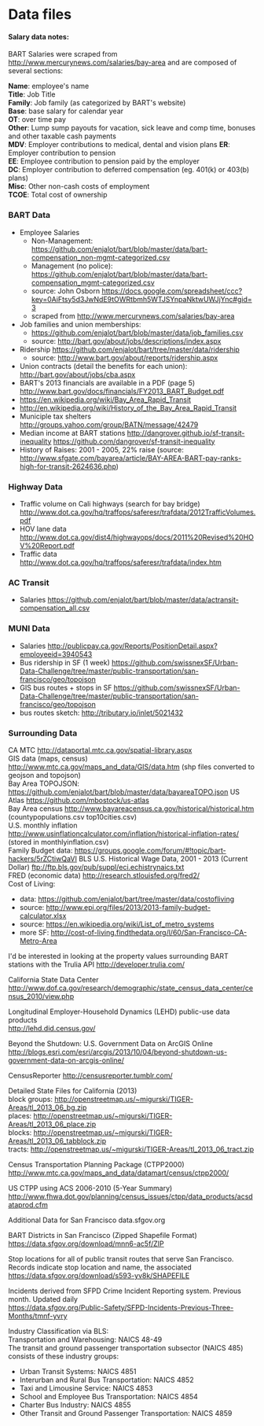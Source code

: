 Data files
==========

#### Salary data notes:
BART Salaries were scraped from http://www.mercurynews.com/salaries/bay-area
and are composed of several sections:

**Name**: employee's name  
**Title**: Job Title  
**Family**: Job family (as categorized by BART's website)  
**Base**: base salary for calendar year  
**OT**: over time pay  
**Other**: Lump sump payouts for vacation, sick leave and comp time, bonuses and other taxable cash payments  
**MDV**: Employer contributions to medical, dental and vision plans
**ER**: Employer contribution to pension  
**EE**: Employee contribution to pension paid by the employer  
**DC**: Employer contribution to deferred compensation (eg. 401(k) or 403(b) plans)  
**Misc**: Other non-cash costs of employment  
**TCOE**: Total cost of ownership  


### BART Data  
* Employee Salaries
	+ Non-Management: https://github.com/enjalot/bart/blob/master/data/bart-compensation_non-mgmt-categorized.csv
	+ Management (no police): https://github.com/enjalot/bart/blob/master/data/bart-compensation_mgmt-categorized.csv
	+ source: John Osborn https://docs.google.com/spreadsheet/ccc?key=0AiFtsy5d3JwNdE9tOWRtbmh5WTJSYnpaNktwUWJjYnc#gid=3  
	+ scraped from http://www.mercurynews.com/salaries/bay-area
* Job families and union memberships: 
 	+ https://github.com/enjalot/bart/blob/master/data/job_families.csv
	+ source: http://bart.gov/about/jobs/descriptions/index.aspx
* Ridership https://github.com/enjalot/bart/tree/master/data/ridership
	+ source: http://www.bart.gov/about/reports/ridership.aspx
* Union contracts (detail the benefits for each union): http://bart.gov/about/jobs/cba.aspx
* BART's 2013 financials are available in a PDF (page 5) http://www.bart.gov/docs/financials/FY2013_BART_Budget.pdf
* https://en.wikipedia.org/wiki/Bay_Area_Rapid_Transit
* http://en.wikipedia.org/wiki/History_of_the_Bay_Area_Rapid_Transit
* Municiple tax shelters http://groups.yahoo.com/group/BATN/message/42479
* Median income at BART stations http://dangrover.github.io/sf-transit-inequality https://github.com/dangrover/sf-transit-inequality
* History of Raises: 2001 - 2005, 22% raise (source: http://www.sfgate.com/bayarea/article/BAY-AREA-BART-pay-ranks-high-for-transit-2624636.php)

### Highway Data  
* Traffic volume on Cali highways (search for bay bridge) http://www.dot.ca.gov/hq/traffops/saferesr/trafdata/2012TrafficVolumes.pdf
* HOV lane data http://www.dot.ca.gov/dist4/highwayops/docs/2011%20Revised%20HOV%20Report.pdf
* Traffic data http://www.dot.ca.gov/hq/traffops/saferesr/trafdata/index.htm  

### AC Transit  
* Salaries https://github.com/enjalot/bart/blob/master/data/actransit-compensation_all.csv  

### MUNI Data
* Salaries http://publicpay.ca.gov/Reports/PositionDetail.aspx?employeeid=3940543
* Bus ridership in SF (1 week) https://github.com/swissnexSF/Urban-Data-Challenge/tree/master/public-transportation/san-francisco/geo/topojson
* GIS bus routes + stops in SF https://github.com/swissnexSF/Urban-Data-Challenge/tree/master/public-transportation/san-francisco/geo/topojson
* bus routes sketch: http://tributary.io/inlet/5021432

### Surrounding Data  
CA MTC http://dataportal.mtc.ca.gov/spatial-library.aspx  
GIS data (maps, census) http://www.mtc.ca.gov/maps_and_data/GIS/data.htm (shp files converted to geojson and topojson)  
Bay Area TOPOJSON: https://github.com/enjalot/bart/blob/master/data/bayareaTOPO.json
US Atlas https://github.com/mbostock/us-atlas  
Bay Area census http://www.bayareacensus.ca.gov/historical/historical.htm (countypopulations.csv top10cities.csv)  
U.S. monthly inflation http://www.usinflationcalculator.com/inflation/historical-inflation-rates/ (stored in monthlyinflation.csv)  
Family Budget data: https://groups.google.com/forum/#!topic/bart-hackers/5rZCtiwQaVI
BLS U.S. Historical Wage Data, 2001 - 2013 (Current Dollar) ftp://ftp.bls.gov/pub/suppl/eci.echistrynaics.txt  
FRED (economic data) http://research.stlouisfed.org/fred2/  
Cost of Living:  
* data: https://github.com/enjalot/bart/tree/master/data/costofliving
* source: http://www.epi.org/files/2013/2013-family-budget-calculator.xlsx
* source: https://en.wikipedia.org/wiki/List_of_metro_systems  
* more SF: http://cost-of-living.findthedata.org/l/60/San-Francisco-CA-Metro-Area  

I'd be interested in looking at the property values surrounding BART stations with the Trulia API http://developer.trulia.com/  

California State Data Center
http://www.dof.ca.gov/research/demographic/state_census_data_center/census_2010/view.php

Longitudinal Employer-Household Dynamics (LEHD) public-use data products  
http://lehd.did.census.gov/

Beyond the Shutdown: U.S. Government Data on ArcGIS Online  
http://blogs.esri.com/esri/arcgis/2013/10/04/beyond-shutdown-us-government-data-on-arcgis-online/  

CensusReporter
http://censusreporter.tumblr.com/

Detailed State Files for California (2013)  
block groups: http://openstreetmap.us/~migurski/TIGER-Areas/tl_2013_06_bg.zip  
places: http://openstreetmap.us/~migurski/TIGER-Areas/tl_2013_06_place.zip  
blocks: http://openstreetmap.us/~migurski/TIGER-Areas/tl_2013_06_tabblock.zip  
tracts: http://openstreetmap.us/~migurski/TIGER-Areas/tl_2013_06_tract.zip  

Census Transportation Planning Package (CTPP2000)  
http://www.mtc.ca.gov/maps_and_data/datamart/census/ctpp2000/  

US CTPP using ACS 2006-2010 (5-Year Summary)  
http://www.fhwa.dot.gov/planning/census_issues/ctpp/data_products/acsdataprod.cfm  

Additional Data for San Francisco data.sfgov.org  

BART Districts in San Francisco (Zipped Shapefile Format) https://data.sfgov.org/download/mnn6-ac5f/ZIP  

Stop locations for all of public transit routes that serve San Francisco. Records indicate stop location and name, the associated  
https://data.sfgov.org/download/s593-yv8k/SHAPEFILE  

Incidents derived from SFPD Crime Incident Reporting system. Previous month. Updated daily  
https://data.sfgov.org/Public-Safety/SFPD-Incidents-Previous-Three-Months/tmnf-yvry  

Industry Classification via BLS:  
Transportation and Warehousing: NAICS 48-49  
The transit and ground passenger transportation subsector (NAICS 485) consists of these industry groups:  
* Urban Transit Systems: NAICS 4851
* Interurban and Rural Bus Transportation: NAICS 4852
* Taxi and Limousine Service: NAICS 4853
* School and Employee Bus Transportation: NAICS 4854
* Charter Bus Industry: NAICS 4855
* Other Transit and Ground Passenger Transportation: NAICS 4859

